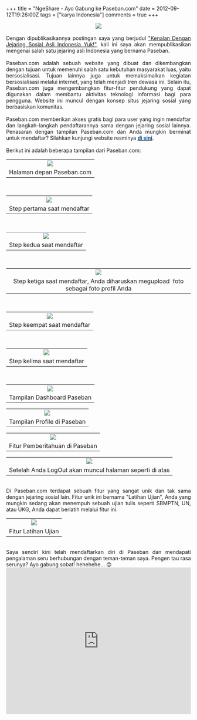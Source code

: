 +++
title = "NgeShare - Ayo Gabung ke Paseban.com"
date = 2012-09-12T19:26:00Z
tags = ["karya Indonesia"]
comments = true
+++

<center><img border="0" data-original-height="600" data-original-width="1200" src="https://3.bp.blogspot.com/-E3AX99QEruE/XFLS8J-m1jI/AAAAAAAATEc/l77vivH69oE2PFJSRPvUkRYBhivwXISTQCLcBGAs/s1600/paseban.png" /></center><br />
<div style="text-align: justify;">Dengan dipublikasikannya postingan saya yang berjudul <a href="http://suryapersonal.blogspot.com/2012/09/kenalan-dengan-jejaring-sosial-asli.html">"Kenalan Dengan Jejaring Sosial Asli Indonesia Yuk!"</a>, kali ini saya akan mempublikasikan mengenai salah satu jejaring asli Indonesia yang bernama Paseban.<br /><br />Paseban.com adalah sebuah website yang dibuat dan dikembangkan dengan tujuan untuk memenuhi salah satu kebutuhan masyarakat luas, yaitu bersosialisasi. Tujuan lainnya juga untuk memaksimalkan kegiatan bersosialisasi melalui internet, yang telah menjadi tren dewasa ini. Selain itu, Paseban.com juga mengembangkan fitur-fitur pendukung yang dapat digunakan dalam membantu aktivitas teknologi informasi bagi para pengguna. Website ini muncul dengan konsep situs jejaring sosial yang berbasiskan komunitas.<br /><br />
Paseban.com memberikan akses gratis bagi para user yang ingin mendaftar dan langkah-langkah pendaftarannya sama dengan jejaring sosial lainnya. Penasaran dengan tampilan Paseban.com dan Anda mungkin berminat untuk mendaftar? Silahkan kunjungi website resminya <a href="http://www.paseban.com/"><b><span style="color: #0b5394;">di sini</span></b></a>.<br /><br />
Berikut ini adalah beberapa tampilan dari Paseban.com:<br />
<table cellpadding="0" cellspacing="0" class="tr-caption-container" style="margin-left: auto; margin-right: auto; text-align: left;"><tbody><tr><td style="text-align: center;"><img border="0" src="https://2.bp.blogspot.com/-VOz1rT7MrVE/UFB3TMfdTJI/AAAAAAAAC_I/v9xJNZ0VlzI/s1600/0.jpg" /></td></tr><tr><td class="tr-caption" style="text-align: center;">Halaman depan Paseban.com</td></tr></tbody></table><br />
<table cellpadding="0" cellspacing="0" class="tr-caption-container" style="margin-left: auto; margin-right: auto; text-align: left;"><tbody><tr><td style="text-align: center;"><img border="0" src="https://2.bp.blogspot.com/-wO2mOUthk6c/UFB8uOFQuJI/AAAAAAAADAs/sGFwVZO_Ki0/s1600/1.jpg" /></td></tr><tr><td class="tr-caption" style="text-align: center;">Step pertama saat mendaftar</td></tr></tbody></table><br />
<table cellpadding="0" cellspacing="0" class="tr-caption-container" style="margin-left: auto; margin-right: auto; text-align: left;"><tbody><tr><td style="text-align: center;"><img border="0" src="https://4.bp.blogspot.com/-y7NaMsmwSGo/UFB30dKpJFI/AAAAAAAAC_Y/pJebg1uexDE/s1600/2.jpg" /></td></tr><tr><td class="tr-caption" style="text-align: center;">Step kedua saat mendaftar</td></tr></tbody></table><br />
<table cellpadding="0" cellspacing="0" class="tr-caption-container" style="margin-left: auto; margin-right: auto; text-align: left;"><tbody><tr><td style="text-align: center;"><img border="0" src="https://1.bp.blogspot.com/-M3-J8Eei6wM/UFB4ClcO8TI/AAAAAAAAC_g/Faa4Q1dHVHo/s1600/3.jpg" /></td></tr><tr><td class="tr-caption" style="text-align: center;">Step ketiga saat mendaftar, Anda diharuskan megupload &nbsp;foto sebagai foto profil Anda</td></tr></tbody></table><br />
<table cellpadding="0" cellspacing="0" class="tr-caption-container" style="margin-left: auto; margin-right: auto; text-align: left;"><tbody><tr><td style="text-align: center;"><img border="0" src="https://2.bp.blogspot.com/-yLbwPgvzFZk/UFB4VatdiWI/AAAAAAAAC_o/ZyCQ8LyQD3U/s1600/4.jpg" /></td></tr><tr><td class="tr-caption" style="text-align: center;">Step keempat saat mendaftar </td></tr></tbody></table><br />
<table cellpadding="0" cellspacing="0" class="tr-caption-container" style="margin-left: auto; margin-right: auto; text-align: left;"><tbody><tr><td style="text-align: center;"><img border="0" src="https://4.bp.blogspot.com/-P5kGSHVwRVI/UFB5AwsenyI/AAAAAAAAC_w/yn_o3-ADjKI/s1600/5.jpg" /></td></tr><tr><td class="tr-caption" style="text-align: center;">Step kelima saat mendaftar </td></tr></tbody></table><br />
<table cellpadding="0" cellspacing="0" class="tr-caption-container" style="margin-left: auto; margin-right: auto; text-align: left;"><tbody><tr><td style="text-align: center;"><a href="http://3.bp.blogspot.com/-bcU-LGWpKeE/Ub62r56HrQI/AAAAAAAACX8/zoHM_wpKfAE/s1600/dasboard.png" imageanchor="1" style="margin-left: auto; margin-right: auto;"><img border="0" src="https://3.bp.blogspot.com/-bcU-LGWpKeE/Ub62r56HrQI/AAAAAAAACX8/zoHM_wpKfAE/s1600/dasboard.png" /></a></td></tr><tr><td class="tr-caption" style="text-align: center;">Tampilan Dashboard Paseban</td></tr></tbody></table><table cellpadding="0" cellspacing="0" class="tr-caption-container" style="margin-left: auto; margin-right: auto; text-align: left;"><tbody><tr><td style="text-align: center;"><a href="http://2.bp.blogspot.com/-pf4UzP2ZITg/Ub63Qk8ctPI/AAAAAAAACYE/k0h21L2TZXU/s1600/tampilanpaseban.png" imageanchor="1" style="margin-left: auto; margin-right: auto;"><img border="0" src="https://2.bp.blogspot.com/-pf4UzP2ZITg/Ub63Qk8ctPI/AAAAAAAACYE/k0h21L2TZXU/s1600/tampilanpaseban.png" /></a></td></tr><tr><td class="tr-caption" style="text-align: center;">Tampilan Profile di Paseban</td></tr></tbody></table><table cellpadding="0" cellspacing="0" class="tr-caption-container" style="margin-left: auto; margin-right: auto; text-align: left;"><tbody><tr><td style="text-align: center;"><a href="http://4.bp.blogspot.com/-y2AZY_0NAgk/Ub63e1JvkqI/AAAAAAAACYM/GQa_7q5viM0/s1600/pemberitahuan.png" imageanchor="1" style="margin-left: auto; margin-right: auto;"><img border="0" src="https://4.bp.blogspot.com/-y2AZY_0NAgk/Ub63e1JvkqI/AAAAAAAACYM/GQa_7q5viM0/s1600/pemberitahuan.png" /></a></td></tr><tr><td class="tr-caption" style="text-align: center;">Fitur Pemberitahuan di Paseban</td></tr></tbody></table><table cellpadding="0" cellspacing="0" class="tr-caption-container" style="margin-left: auto; margin-right: auto; text-align: left;"><tbody><tr><td style="text-align: center;"><a href="http://4.bp.blogspot.com/-WRCv-um9GTc/UFB6E8qVdoI/AAAAAAAADAA/5-nHwV4mLrY/s1600/7.jpg" imageanchor="1" style="margin-left: auto; margin-right: auto;"><img border="0" src="https://4.bp.blogspot.com/-WRCv-um9GTc/UFB6E8qVdoI/AAAAAAAADAA/5-nHwV4mLrY/s1600/7.jpg" /></a></td></tr><tr><td class="tr-caption" style="text-align: center;">Setelah Anda LogOut akan muncul halaman seperti di atas</td></tr></tbody></table><br />
Di Paseban.com terdapat sebuah fitur yang sangat unik dan tak sama dengan jejaring sosial lain. Fitur unik ini bernama "Latihan Ujian", Anda yang mungkin sedang akan menempuh sebuah ujian tulis seperti SBMPTN, UN, atau UKG, Anda dapat berlatih melalui fitur ini.<br />
<table cellpadding="0" cellspacing="0" class="tr-caption-container" style="margin-left: auto; margin-right: auto; text-align: left;"><tbody><tr><td style="text-align: center;"><img border="0" src="https://4.bp.blogspot.com/-f_xqcwMmCj4/Ub65GoTJV9I/AAAAAAAACYc/6n0--SchqAY/s1600/latihanujiandipaseban.png" /></td></tr><tr><td class="tr-caption" style="text-align: center;">Fitur Latihan Ujian</td></tr></tbody></table><br />
Saya sendiri kini telah mendaftarkan diri di Paseban dan mendapati pengalaman seru berhubungan dengan teman-teman saya. Pengen tau rasa serunya? Ayo gabung sobat! hehehehe... 😊<br />
<iframe width="100%" height="400" src="https://www.youtube.com/embed/uqmWCK1oJB4" frameborder="0" allow="accelerometer; autoplay; encrypted-media; gyroscope; picture-in-picture" allowfullscreen></iframe></div>
